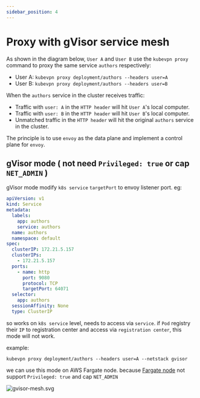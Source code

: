 ```yaml
---
sidebar_position: 4
---
```


# Proxy with gVisor service mesh

As shown in the diagram below, `User A` and `User B` use the `kubevpn proxy` command to proxy the same service `authors`
respectively:

- User A: `kubevpn proxy deployment/authors --headers user=A`
- User B: `kubevpn proxy deployment/authors --headers user=B`

When the `authors` service in the cluster receives traffic:

- Traffic with `user: A` in the `HTTP header` will hit `User A`'s local computer.
- Traffic with `user: B` in the `HTTP header` will hit `User B`'s local computer.
- Unmatched traffic in the `HTTP header` will hit the original `authors` service in the cluster.

The principle is to use `envoy` as the data plane and implement a control plane for `envoy`.

## gVisor mode ( not need ```Privileged: true``` or cap ```NET_ADMIN``` )

gVisor mode modify `k8s service` `targetPort` to envoy listener port. eg:

```yaml
apiVersion: v1
kind: Service
metadata:
  labels:
    app: authors
    service: authors
  name: authors
  namespace: default
spec:
  clusterIP: 172.21.5.157
  clusterIPs:
    - 172.21.5.157
  ports:
    - name: http
      port: 9080
      protocol: TCP
      targetPort: 64071
  selector:
    app: authors
  sessionAffinity: None
  type: ClusterIP
```

so works on `k8s service` level, needs to access via `service`. if `Pod` registry their `IP` to registration center and
access via `registration center`, this mode will not work.

example:

```shell
kubevpn proxy deployment/authors --headers user=A --netstack gvisor
```

we can use this mode on AWS Fargate node.
because [Fargate node](https://docs.aws.amazon.com/AmazonECS/latest/developerguide/fargate-security-considerations.html)
not support ```Privileged: true``` and cap
```NET_ADMIN```

![gvisor-mesh.svg](img/gvisor-mesh.svg)